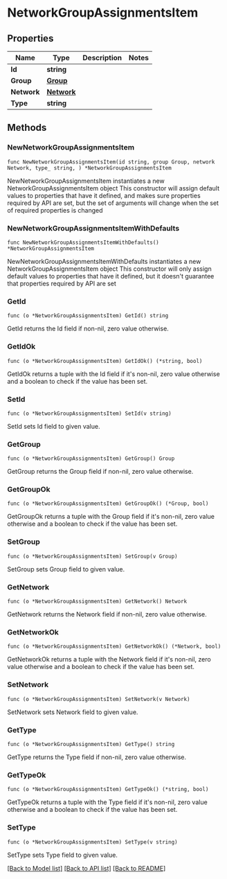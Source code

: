 # NetworkGroupAssignmentsItem

## Properties

Name | Type | Description | Notes
------------ | ------------- | ------------- | -------------
**Id** | **string** |  | 
**Group** | [**Group**](Group.md) |  | 
**Network** | [**Network**](Network.md) |  | 
**Type** | **string** |  | 

## Methods

### NewNetworkGroupAssignmentsItem

`func NewNetworkGroupAssignmentsItem(id string, group Group, network Network, type_ string, ) *NetworkGroupAssignmentsItem`

NewNetworkGroupAssignmentsItem instantiates a new NetworkGroupAssignmentsItem object
This constructor will assign default values to properties that have it defined,
and makes sure properties required by API are set, but the set of arguments
will change when the set of required properties is changed

### NewNetworkGroupAssignmentsItemWithDefaults

`func NewNetworkGroupAssignmentsItemWithDefaults() *NetworkGroupAssignmentsItem`

NewNetworkGroupAssignmentsItemWithDefaults instantiates a new NetworkGroupAssignmentsItem object
This constructor will only assign default values to properties that have it defined,
but it doesn't guarantee that properties required by API are set

### GetId

`func (o *NetworkGroupAssignmentsItem) GetId() string`

GetId returns the Id field if non-nil, zero value otherwise.

### GetIdOk

`func (o *NetworkGroupAssignmentsItem) GetIdOk() (*string, bool)`

GetIdOk returns a tuple with the Id field if it's non-nil, zero value otherwise
and a boolean to check if the value has been set.

### SetId

`func (o *NetworkGroupAssignmentsItem) SetId(v string)`

SetId sets Id field to given value.


### GetGroup

`func (o *NetworkGroupAssignmentsItem) GetGroup() Group`

GetGroup returns the Group field if non-nil, zero value otherwise.

### GetGroupOk

`func (o *NetworkGroupAssignmentsItem) GetGroupOk() (*Group, bool)`

GetGroupOk returns a tuple with the Group field if it's non-nil, zero value otherwise
and a boolean to check if the value has been set.

### SetGroup

`func (o *NetworkGroupAssignmentsItem) SetGroup(v Group)`

SetGroup sets Group field to given value.


### GetNetwork

`func (o *NetworkGroupAssignmentsItem) GetNetwork() Network`

GetNetwork returns the Network field if non-nil, zero value otherwise.

### GetNetworkOk

`func (o *NetworkGroupAssignmentsItem) GetNetworkOk() (*Network, bool)`

GetNetworkOk returns a tuple with the Network field if it's non-nil, zero value otherwise
and a boolean to check if the value has been set.

### SetNetwork

`func (o *NetworkGroupAssignmentsItem) SetNetwork(v Network)`

SetNetwork sets Network field to given value.


### GetType

`func (o *NetworkGroupAssignmentsItem) GetType() string`

GetType returns the Type field if non-nil, zero value otherwise.

### GetTypeOk

`func (o *NetworkGroupAssignmentsItem) GetTypeOk() (*string, bool)`

GetTypeOk returns a tuple with the Type field if it's non-nil, zero value otherwise
and a boolean to check if the value has been set.

### SetType

`func (o *NetworkGroupAssignmentsItem) SetType(v string)`

SetType sets Type field to given value.



[[Back to Model list]](../README.md#documentation-for-models) [[Back to API list]](../README.md#documentation-for-api-endpoints) [[Back to README]](../README.md)


